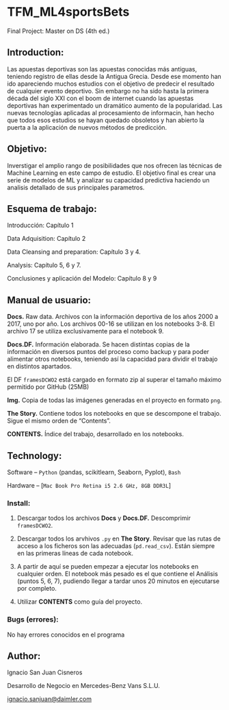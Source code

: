 # TFM_ML4sportsBets
Final Project: Master on DS (4th ed.)
## Introduction: ##
Las apuestas deportivas son las apuestas conocidas más antiguas, teniendo registro de ellas desde la Antigua Grecia. Desde ese momento han ido apareciendo muchos estudios con el objetivo de predecir el resultado de cualquier evento deportivo. Sin embargo no ha sido hasta la primera década del siglo XXI con el boom de internet cuando las apuestas deportivas han experimentado un dramático aumento de la popularidad. Las nuevas tecnologías aplicadas al procesamiento de informacin, han hecho que todos esos estudios se hayan quedado obsoletos y han abierto la puerta a la aplicación de nuevos métodos de predicción.
## Objetivo:
Inverstigar el amplio rango de posibilidades que nos ofrecen las técnicas de Machine Learning en este campo de estudio. El objetivo final es crear una serie de modelos de ML y analizar su capacidad predictiva haciendo un analisis detallado de sus principales parametros.
## Esquema de trabajo:
Introducción: Capítulo 1

Data Adquisition: Capítulo 2

Data Cleansing and preparation: Capítulo 3 y 4.

Analysis: Capítulo 5, 6 y 7.

Conclusiones y aplicación del Modelo: Capítulo 8 y 9
## Manual de usuario:
**Docs.** Raw data. Archivos con la información deportiva de los años 2000 a 2017, uno por año. Los archivos 00-16 se utilizan en los notebooks 3-8. El archivo 17 se utiliza exclusivamente para el notebook 9.

**Docs.DF.** Información elaborada. Se hacen distintas copias de la información en diversos puntos del proceso como backup y para poder alimentar otros notebooks, teniendo así la capacidad para dividir el trabajo en distintos apartados.

 El DF `framesDCWO2` está cargado en formato zip al superar el tamaño máximo permitido por GitHub (25MB)

**Img.** Copia de todas las imágenes generadas en el proyecto en formato `png`.

**The Story.** Contiene todos los notebooks en que se descompone el trabajo. Sigue el mismo orden de “Contents”.

**CONTENTS.** Índice del trabajo, desarrollado en los notebooks.

## Technology:
Software – `Python` (pandas, scikitlearn, Seaborn, Pyplot), `Bash`

Hardware – [`Mac Book Pro Retina i5 2.6 GHz, 8GB DDR3L`]

### Install:
1. Descargar todos los archivos **Docs** y **Docs.DF.** Descomprimir `framesDCWO2`. 

2. Descargar todos los arvhivos `.py` en **The Story**. Revisar que las rutas de acceso a los ficheros son las adecuadas (`pd.read_csv`). Están siempre en las primeras líneas de cada notebook. 

3. A partir de aquí se pueden empezar a ejecutar los notebooks en cualquier orden. El notebook más pesado es el que contiene el Análisis (puntos 5, 6, 7), pudiendo llegar a tardar unos 20 minutos en ejecutarse por completo.

4. Utilizar **CONTENTS** como guía del proyecto. 
### Bugs (errores):
No hay errores conocidos en el programa
## Author:
Ignacio San Juan Cisneros

Desarrollo de Negocio en Mercedes-Benz Vans S.L.U.

ignacio.sanjuan@daimler.com 
 
